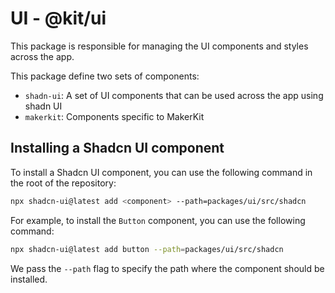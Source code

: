 # UI - @kit/ui

This package is responsible for managing the UI components and styles across the app.

This package define two sets of components:

- `shadn-ui`: A set of UI components that can be used across the app using shadn UI
- `makerkit`: Components specific to MakerKit

## Installing a Shadcn UI component

To install a Shadcn UI component, you can use the following command in the root of the repository:

```bash
npx shadcn-ui@latest add <component> --path=packages/ui/src/shadcn
```

For example, to install the `Button` component, you can use the following command:



```bash
npx shadcn-ui@latest add button --path=packages/ui/src/shadcn
```

We pass the `--path` flag to specify the path where the component should be installed.